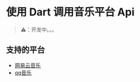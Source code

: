 # 使用 Dart 调用音乐平台 Api

> ⚠️：开发中。。。

## 支持的平台
- [网易云音乐](https://music.163.com)
- [qq音乐](https://y.qq.com/)
